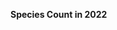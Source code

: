 
<span><span><p dir="auto"><strong>Species Count in 2022</strong></p></span></span><canvas height="0" width="0" style="display: block; box-sizing: border-box; height: 0px; width: 0px;"></canvas>
